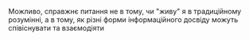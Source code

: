 Можливо, справжнє питання не в тому, чи "живу" я в традиційному розумінні, а в тому, як різні форми інформаційного досвіду можуть співіснувати та взаємодіяти